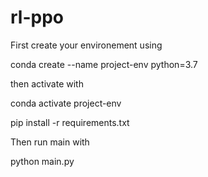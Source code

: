 # rl-ppo

First create your environement using

conda create --name project-env python=3.7

then activate with

conda activate project-env

pip install -r requirements.txt

Then run main with

python main.py